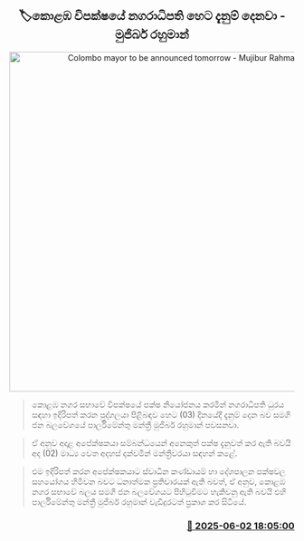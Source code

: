 <p align='center'><b><h2 align='center' title='Colombo mayor to be announced tomorrow - Mujibur Rahman'>🏷කොළඹ විපක්ෂයේ නගරාධිපති හෙට දැනුම් දෙනවා - මුජිබර් රහුමාන්</h2></b></p>
<p align='center'><img src='https://helakuru.sgp1.cdn.digitaloceanspaces.com/esana/images/lib/mujiber-media-nn.jpg' width='600' alt='Colombo mayor to be announced tomorrow - Mujibur Rahman'></p>

> කොළඹ නගර සභාවේ විපක්ෂයේ පක්ෂ නියෝජනය කරමින් නගරාධිපති ධුරය සඳහා ඉදිරිපත් කරන පුද්ගලයා පිළිබඳව හෙට (03) දිනයේදී දැනුම් දෙන බව සමගි ජන බලවේගයේ පාර්ලිමේන්තු මන්ත්‍රී මුජිබර් රහුමාන් පවසනවා.

> ඒ අනුව අදාළ අපේක්ෂකයා සම්බන්ධයෙන් අනෙකුත් පක්ෂ දැනුවත් කර ඇති බවයි අද (02) මාධ්‍ය වෙත අදහස් දක්වමින් මන්ත්‍රීවරයා සඳහන් කළේ.

> එම ඉදිරිපත් කරන අපේක්ෂකයාට ස්වාධින කණ්ඩායම් හා දේශපාලන පක්ෂවල සහයෝගය හිමිවන බවට ධනාත්මක ප්‍රතිචාරයක් ඇති බවත්, ඒ අනුව, කොළඹ නගර සභාවේ බලය සමගි ජන බලවේගයට පිහිටුවීමට හැකිවනු ඇති බවයි එහි පාර්ලිමේන්තු මන්ත්‍රී මුජිබර් රහුමාන් වැඩිදුරටත් ප්‍රකාශ කර සිටියේ.



<h3 align='right'><a href='https://www.helakuru.lk/esana/p/110628/'>📅 2025-06-02 18:05:00</a></h3>
